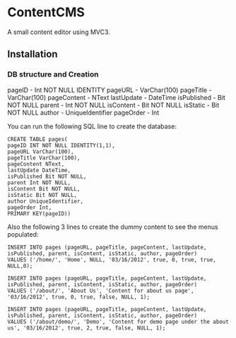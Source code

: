 ContentCMS
=============

A small content editor using MVC3.

Installation
-------

### DB structure and Creation
pageID - Int NOT NULL IDENTITY
pageURL - VarChar(100)
pageTitle - VarChar(100)
pageContent - NText
lastUpdate - DateTime
isPublished - Bit NOT NULL
parent - Int NOT NULL
isContent - Bit NOT NULL
isStatic - Bit NOT NULL
author - UniqueIdentifier
pageOrder - Int

You can run the following SQL line to create the database:

	CREATE TABLE pages(
	pageID INT NOT NULL IDENTITY(1,1),
	pageURL VarChar(100),
	pageTitle VarChar(100),
	pageContent NText,
	lastUpdate DateTime,
	isPublished Bit NOT NULL,
	parent Int NOT NULL,
	isContent Bit NOT NULL,
	isStatic Bit NOT NULL,
	author UniqueIdentifier,
	pageOrder Int,
	PRIMARY KEY(pageID))

Also the following 3 lines to create the dummy content to see the menus populated:

	INSERT INTO pages (pageURL, pageTitle, pageContent, lastUpdate, isPublished, parent, isContent, isStatic, author, pageOrder)
	VALUES ('/home/', 'Home', NULL, '03/16/2012', true, 0, true, true, NULL,0);

	INSERT INTO pages (pageURL, pageTitle, pageContent, lastUpdate, isPublished, parent, isContent, isStatic, author, pageOrder)
	VALUES ('/about/', 'About Us', 'Content for about us page', '03/16/2012', true, 0, true, false, NULL, 1);

	INSERT INTO pages (pageURL, pageTitle, pageContent, lastUpdate, isPublished, parent, isContent, isStatic, author, pageOrder)
	VALUES ('/about/demo/', 'Demo', 'Content for demo page under the about us', '03/16/2012', true, 2, true, false, NULL, 1);

